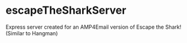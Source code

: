 # escapeTheSharkServer
Express server created for an AMP4Email version of Escape the Shark! (Similar to Hangman)
